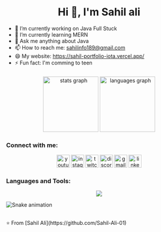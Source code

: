  <h1 align="center">Hi 👋, I'm Sahil ali</h1>

- 🔭 I’m currently working on Java Full Stuck
- 🌱 I’m currently learning MERN
- 💬 Ask me anything about Java
- 📫 How to reach me: sahilinfo189@gmail.com
- 😄 My website: https://sahil-portfolio-iota.vercel.app/
- ⚡ Fun fact: I'm comming to teen


###

<div align="center">
 
 <img src="https://github-readme-stats.vercel.app/api?username=Sahil-Ali-01&show_icons=true&count_private=true&theme=dracula&cache_seconds=1800" height="150" alt="stats graph" />

  <img src="https://github-readme-stats.vercel.app/api/top-langs?username=Sahil-Ali-01&locale=en&hide_title=false&layout=compact&card_width=320&langs_count=5&theme=dracula&hide_border=false" height="150" alt="languages graph"  />
</div>

###


###
### Connect with me:
<div align="center">
  <img src="https://img.shields.io/static/v1?message=Youtube&logo=youtube&label=&color=FF0000&logoColor=white&labelColor=&style=for-the-badge" height="35" alt="youtube logo"  />
  <img src="https://img.shields.io/static/v1?message=Instagram&logo=instagram&label=&color=E4405F&logoColor=white&labelColor=&style=for-the-badge" height="35" alt="instagram logo"  />
  <img src="https://img.shields.io/static/v1?message=Twitch&logo=twitch&label=&color=9146FF&logoColor=white&labelColor=&style=for-the-badge" height="35" alt="twitch logo"  />
  <img src="https://img.shields.io/static/v1?message=Discord&logo=discord&label=&color=7289DA&logoColor=white&labelColor=&style=for-the-badge" height="35" alt="discord logo"  />
  <img src="https://img.shields.io/static/v1?message=Gmail&logo=gmail&label=&color=D14836&logoColor=white&labelColor=&style=for-the-badge" height="35" alt="gmail logo"  />
  <img src="https://img.shields.io/static/v1?message=LinkedIn&logo=linkedin&label=&color=0077B5&logoColor=white&labelColor=&style=for-the-badge" height="35" alt="linkedin logo"  />
</div>





### Languages and Tools:
<p align="center">
  <a href="https://skillicons.dev">
    <img src="https://skillicons.dev/icons?i=java,c,html,css,js,figma,git,github,materialui,mongodb,mysql,nodejs,py,react,stackoverflow" />
  </a>
</p>


![Snake animation](https://github.com/Sahil-Ali-01/Sahil-Ali-01/blob/output/github-contribution-grid-snake.svg)



<br>
⭐️ From [Sahil Ali](https://github.com/Sahil-Ali-01)

